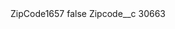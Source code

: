 <?xml version="1.0" encoding="UTF-8"?>
<CustomMetadata xmlns="http://soap.sforce.com/2006/04/metadata" xmlns:xsi="http://www.w3.org/2001/XMLSchema-instance" xmlns:xsd="http://www.w3.org/2001/XMLSchema">
    <label>ZipCode1657</label>
    <protected>false</protected>
    <values>
        <field>Zipcode__c</field>
        <value xsi:type="xsd:string">30663</value>
    </values>
</CustomMetadata>
